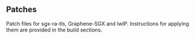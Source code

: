 ## Patches

Patch files for sgx-ra-tls, Graphene-SGX and lwIP.
Instructions for applying them are provided in the build sections.
